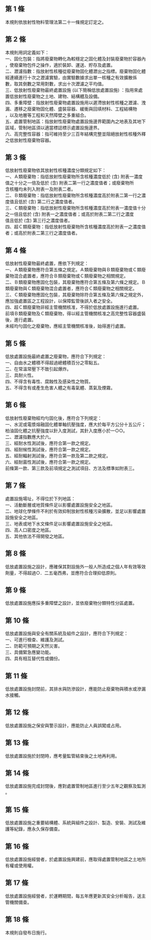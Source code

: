 第 1 條
-------
本規則依放射性物料管理法第二十一條規定訂定之。

第 2 條
-------
本規則用詞定義如下：  
一、固化包裝：指將廢棄物轉化為較穩定之固化體及封裝廢棄物於容器內  
    ，使廢棄物包件之操作，適於裝卸、運送、貯存及處置。  
二、瀝濾指數：指放射性核種從廢棄物固化體瀝出之指標。廢棄物固化體  
    經連續進行十次之瀝濾實驗，由實驗數據求出單一核種之有效擴散係  
    數，取其倒數之常用對數，求出十次瀝濾之平均值。  
三、低放射性廢棄物最終處置設施 (以下簡稱低放處置設施) ：指用來處  
    置低放射性廢棄物之土地、建物、結構體及設備。  
四、多重障壁：指放射性廢棄物處置設施用以遲滯放射性核種之瀝濾、洩  
    漏、遷移之廢棄物固化體、盛裝容器、緩衝與回填材料、工程結構物  
    ，以及地層等工程和天然障壁之多重組合。  
五、處置管制地區：指放射性廢棄物處置設施邊界範圍內之地表及其地下  
    區域，管制地區須以適當標誌標示處置設施邊界。  
六、高完整性容器：指可維持至少三百年結構完整並阻絕放射性核種外釋  
    之低放射性廢棄物容器。

第 3 條
-------
低放射性廢棄物依其放射性核種濃度分類規定如下：  
一、Ａ類廢棄物：指低放射性廢棄物所含核種濃度低於 (含) 附表一濃度  
    值之十分之一倍及低於 (含) 附表二第一行之濃度值者；或廢棄物所  
    含核種均未列入附表一及附表二者。  
二、Ｂ類廢棄物：指低放射性廢棄物所含核種濃度高於附表二第一行之濃  
    度值且低於 (含) 第二行之濃度值者。  
三、Ｃ類廢棄物：指低放射性廢棄物所含核種濃度高於附表一濃度值十分  
    之一倍且低於 (含) 附表一之濃度值者；或高於附表二第二行之濃度  
    值且低於 (含) 第三行之濃度值者。  
四、超Ｃ類廢棄物：指低放射性廢棄物所含核種濃度高於附表一之濃度值  
    者；或高於附表二第三行之濃度值者。

第 4 條
-------
低放射性廢棄物最終處置，應依下列規定：  
一、Ａ類廢棄物應符合第五條之規定。Ａ類廢棄物與Ｂ類廢棄物或Ｃ類廢  
    棄物混合處置者，應符合Ｂ類廢棄物或Ｃ類廢棄物之相關規定。  
二、Ｂ類廢棄物應固化包裝，其廢棄物應符合第五條及第六條之規定。Ｂ  
    類廢棄物與Ｃ類廢棄物混合處置者，應符合Ｃ類廢棄物之相關規定。  
三、Ｃ類廢棄物應固化包裝，其廢棄物除符合第五條及第六條之規定外，  
    應加強處置區之工程設計，以保障監管後誤入者之安全。  
四、超Ｃ類廢棄物非經主管機關核准，不得於低放處置設施進行處置。  
前項Ｂ類廢棄物及Ｃ類廢棄物，得以經主管機關核准之高完整性容器盛裝  
後，進行處置。  
未經均勻固化之廢棄物，應經主管機關核准後，始得進行處置。

第 5 條
-------
低放處置設施最終處置之廢棄物，應符合下列規定：  
一、自由水之體積不得超過總體積百分之零點五。  
二、在常溫常壓下不致引起爆炸。  
三、具耐火性。  
四、不得含有毒性、腐蝕性及感染性之物質。  
五、不得含有或產生危害人體之有毒氣體、蒸氣及煙霧。

第 6 條
-------
低放射性廢棄物經均勻固化後，應符合下列規定：  
一、水泥或電漿熔融固化體單軸抗壓強度，應大於每平方公分十五公斤；  
    柏油固化體之抗壓強度以針入度測試，其針入度應小於一○○。  
二、瀝濾指數應大於六。  
三、經耐水性測試後，應符合第一款之規定。  
四、經耐候性測試後，應符合第一款之規定。  
五、經耐輻射測試後，應符合第一款及第二款之規定。  
六、經耐菌性測試後，應符合第一款之規定。  
前條第一款、第三款及前項規定之測試項目、方法及標準如附表三。

第 7 條
-------
處置設施場址，不得位於下列地區：  
一、活動斷層或地質條件足以影響處置設施安全之地區。  
二、地球化學條件不利於有效抑制放射性核種污染擴散，並足以影響處置  
    設施安全之地區。  
三、地表或地下水文條件足以影響處置設施安全之地區。  
四、高人口密度之地區。  
五、其他依法不得開發之地區。

第 8 條
-------
低放處置設施之設計，應確保其對設施外一般人所造成之個人年有效等效  
劑量，不得超過○．二五毫西弗，並應符合合理抑低原則。

第 9 條
-------
低放處置設施應採多重障壁之設計，並依廢棄物分類特性分區處置。

第 10 條
--------
低放處置設施與安全有關系統及組件之設計，應符合下列規定：  
一、可進行檢查、維護及測試。  
二、防範可預期之天然災害。  
三、具備緊急應變功能。  
四、具有相互替代性或備份。

第 11 條
--------
低放處置設施封閉前，其排水與防滲設計，應能防止廢棄物與積水或滲漏  
水接觸。

第 12 條
--------
低放處置設施之保安與警示設計，應能防止人員誤闖或占用。

第 13 條
--------
低放處置設施於封閉時，應考量監管結束後之土地再利用。

第 14 條
--------
低放處置設施完成封閉後，應對處置管制地區進行至少五年之觀察及監測  
。

第 15 條
--------
低放處置設施之重要結構體、系統與組件之設計、製造、安裝、測試及維  
護等紀錄，應永久保存備查。

第 16 條
--------
低放處置設施經營者，於處置設施興建前，應取得處置管制地區之土地所  
有權或使用權。

第 17 條
--------
低放處置設施經營者，於運轉期間，每五年應更新其安全分析報告，送主  
管機關備查。

第 18 條
--------
本規則自發布日施行。


